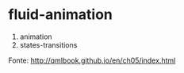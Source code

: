 # fluid-animation

1. animation
2. states-transitions

Fonte: http://qmlbook.github.io/en/ch05/index.html
